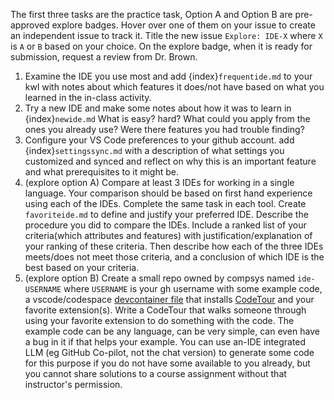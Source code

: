 The first three tasks are the practice task, Option A and Option B are pre-approved explore badges.  Hover over one of them on your issue to create an independent issue to track it.  Title the new issue `Explore: IDE-X` where `X` is `A` or `B` based on your choice. On the explore badge, when it is ready for submission, request a review from Dr. Brown. 

1. Examine the IDE you use most and add {index}`frequentide.md` to your kwl with notes about which features it does/not have based on what you learned in the in-class activity. 
1. Try a new IDE and make some notes about how it was to learn in {index}`newide.md`  What is easy? hard?  What could you apply from the ones you already use?  Were there features you had trouble finding? 
2. Configure your VS Code preferences to your github account. add {index}`settingssync.md` with a description of what settings you customized and synced and reflect on why this is an important feature and what prerequisites to it might be.
1. (explore option A) Compare at least 3 IDEs for working in a single language. Your comparison should be based on first hand experience using each of the IDEs. Complete the same task in each tool. Create `favoriteide.md` to define and justify your preferred IDE. Describe the procedure you did to compare the IDEs. Include a ranked list of your criteria(which attributes and features) with justification/explanation of your ranking of these criteria. Then describe how each of the three IDEs meets/does not meet those criteria, and a conclusion of which IDE is the best based on your criteria.
2. (explore option B) Create a small repo owned by compsys named `ide-USERNAME` where `USERNAME` is your gh username with some example code, a vscode/codespace [devcontainer file](https://docs.github.com/en/codespaces/setting-up-your-project-for-codespaces/adding-a-dev-container-configuration/introduction-to-dev-containers) that installs [CodeTour](https://marketplace.visualstudio.com/items?itemName=vsls-contrib.codetour) and your favorite extension(s).  Write a CodeTour that walks someone through using your favorite extension to do something with the code. 
The example code can be any language, can be very simple, can even have a bug in it if that helps your example. You can use an-IDE integrated LLM (eg GitHub Co-pilot, not the chat version) to generate some code for this purpose if you do not have some available to you already, but you cannot share solutions to a course assignment without that instructor's permission.